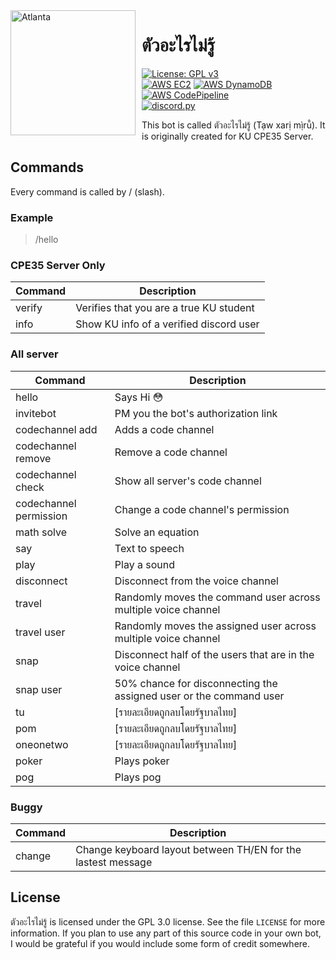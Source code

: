 <img width="200" height="200" align="left" style="float: left; margin: 0 10px 0 0;" alt="Atlanta" src="https://cdn.discordapp.com/avatars/570544162555035658/54af40f5b4815fa1961836f280b72452.png">  

# ตัวอะไรไม่รู้

[![License: GPL v3](https://img.shields.io/badge/License-GPLv3-blue.svg?style=for-the-badge&logo=GNU)](https://www.gnu.org/licenses/gpl-3.0)  
[![AWS EC2](https://img.shields.io/badge/-ec2-orange?style=flat-square&logo=amazonaws)](https://aws.amazon.com/ec2/)
[![AWS DynamoDB](https://img.shields.io/badge/-dynamodb-orange?style=flat-square&logo=amazonaws)](https://aws.amazon.com/dynamodb/)  
[![AWS CodePipeline](https://img.shields.io/badge/-codepipeline-orange?style=flat-square&logo=amazonaws)](https://aws.amazon.com/codepipeline/)  
[![discord.py](https://img.shields.io/badge/discord.py-1.7.3-white?style=flat-square&logo=python&logoColor=white&labelColor=376F9E&color=FDD043)](https://github.com/Rapptz/discord.py)  


This bot is called ตัวอะไรไม่รู้ (Tạw xarị mị̀rū̂). It is originally created for KU CPE35 Server.



<h2>Commands</h2>


Every command is called by / (slash).

<h3>Example</h3>


> /hello


<h3>CPE35 Server Only</h3>

|Command  | Description |
|--|--|
|verify|Verifies that you are a true KU student|
|info|Show KU info of a verified discord user|


<h3>All server</h3>

|Command  | Description |
|--|--|
| hello | Says Hi :flushed: |
|invitebot|PM you the bot's authorization link|
|codechannel add|Adds a code channel|
|codechannel remove|Remove a code channel|
|codechannel check|Show all server's code channel|
|codechannel permission|Change a code channel's permission|
|math solve|Solve an equation|
|say|Text to speech|
|play|Play a sound|
|disconnect|Disconnect from the voice channel|
|travel|Randomly moves the command user across multiple voice channel|
|travel user|Randomly moves the assigned user across multiple voice channel|
|snap|Disconnect half of the users that are in the voice channel|
|snap user|50% chance for disconnecting the assigned user or the command user|
|tu|[รายละเอียดถูกลบโดยรัฐบาลไทย]|
|pom|[รายละเอียดถูกลบโดยรัฐบาลไทย]|
|oneonetwo|[รายละเอียดถูกลบโดยรัฐบาลไทย]|
|poker|Plays poker|
|pog|Plays pog|


<h3>Buggy</h3>

|Command  | Description |
|--|--|
|change|Change keyboard layout between TH/EN for the lastest message|

## License

ตัวอะไรไม่รู้ is licensed under the GPL 3.0 license. See the file `LICENSE` for more information. If you plan to use any part of this source code in your own bot, I would be grateful if you would include some form of credit somewhere.


